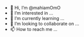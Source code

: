 - 👋 Hi, I’m @mahiamOmO
- 👀 I’m interested in ...
- 🌱 I’m currently learning ...
- 💞️ I’m looking to collaborate on ...
- 📫 How to reach me ...

<!---
mahiamOmO/mahiamOmO is a ✨ special ✨ repository because its `README.md` (this file) appears on your GitHub profile.
You can click the Preview link to take a look at your changes.
--->





                                                                                                     

